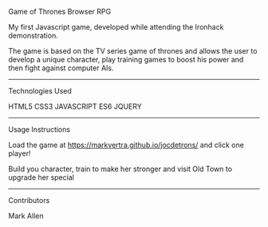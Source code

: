 Game of Thrones Browser RPG

My first Javascript game, developed while attending the Ironhack demonstration. 

The game is based on the TV series game of thrones and allows the user to develop a unique character, play training games to boost his power and then fight against computer AIs.

---

Technologies Used

HTML5
CSS3
JAVASCRIPT ES6
JQUERY

---

Usage Instructions

Load the game at https://markvertra.github.io/jocdetrons/ and click one player!

Build you character, train to make her stronger and visit Old Town to upgrade her special

---

Contributors

Mark Allen
